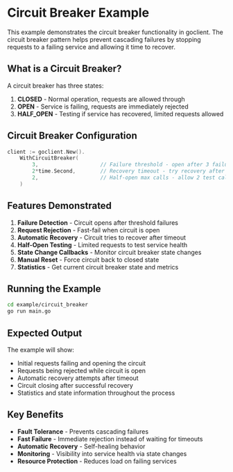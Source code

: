 # Circuit Breaker Example

This example demonstrates the circuit breaker functionality in goclient. The circuit breaker pattern helps prevent cascading failures by stopping requests to a failing service and allowing it time to recover.

## What is a Circuit Breaker?

A circuit breaker has three states:

1. **CLOSED** - Normal operation, requests are allowed through
2. **OPEN** - Service is failing, requests are immediately rejected  
3. **HALF_OPEN** - Testing if service has recovered, limited requests allowed

## Circuit Breaker Configuration

```go
client := goclient.New().
    WithCircuitBreaker(
        3,                    // Failure threshold - open after 3 failures
        2*time.Second,        // Recovery timeout - try recovery after 2 seconds  
        2,                    // Half-open max calls - allow 2 test calls
    )
```

## Features Demonstrated

1. **Failure Detection** - Circuit opens after threshold failures
2. **Request Rejection** - Fast-fail when circuit is open
3. **Automatic Recovery** - Circuit tries to recover after timeout
4. **Half-Open Testing** - Limited requests to test service health
5. **State Change Callbacks** - Monitor circuit breaker state changes
6. **Manual Reset** - Force circuit back to closed state
7. **Statistics** - Get current circuit breaker state and metrics

## Running the Example

```bash
cd example/circuit_breaker
go run main.go
```

## Expected Output

The example will show:
- Initial requests failing and opening the circuit
- Requests being rejected while circuit is open
- Automatic recovery attempts after timeout
- Circuit closing after successful recovery
- Statistics and state information throughout the process

## Key Benefits

- **Fault Tolerance** - Prevents cascading failures
- **Fast Failure** - Immediate rejection instead of waiting for timeouts
- **Automatic Recovery** - Self-healing behavior
- **Monitoring** - Visibility into service health via state changes
- **Resource Protection** - Reduces load on failing services
